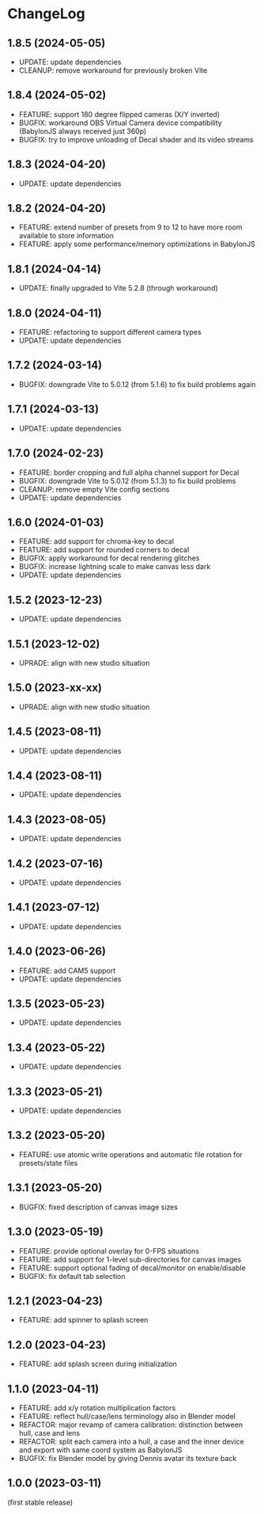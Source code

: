 
ChangeLog
=========

1.8.5 (2024-05-05)
------------------

- UPDATE: update dependencies
- CLEANUP: remove workaround for previously broken Vite

1.8.4 (2024-05-02)
------------------

- FEATURE: support 180 degree flipped cameras (X/Y inverted)
- BUGFIX: workaround OBS Virtual Camera device compatibility (BabylonJS always received just 360p)
- BUGFIX: try to improve unloading of Decal shader and its video streams

1.8.3 (2024-04-20)
------------------

- UPDATE: update dependencies

1.8.2 (2024-04-20)
------------------

- FEATURE: extend number of presets from 9 to 12 to have more room available to store information
- FEATURE: apply some performance/memory optimizations in BabylonJS

1.8.1 (2024-04-14)
------------------

- UPDATE: finally upgraded to Vite 5.2.8 (through workaround)

1.8.0 (2024-04-11)
------------------

- FEATURE: refactoring to support different camera types
- UPDATE: update dependencies

1.7.2 (2024-03-14)
------------------

- BUGFIX: downgrade Vite to 5.0.12 (from 5.1.6) to fix build problems again

1.7.1 (2024-03-13)
------------------

- UPDATE: update dependencies

1.7.0 (2024-02-23)
------------------

- FEATURE: border cropping and full alpha channel support for Decal
- BUGFIX: downgrade Vite to 5.0.12 (from 5.1.3) to fix build problems
- CLEANUP: remove empty Vite config sections
- UPDATE: update dependencies

1.6.0 (2024-01-03)
------------------

- FEATURE: add support for chroma-key to decal
- FEATURE: add support for rounded corners to decal
- BUGFIX: apply workaround for decal rendering glitches
- BUGFIX: increase lightning scale to make canvas less dark
- UPDATE: update dependencies

1.5.2 (2023-12-23)
------------------

- UPDATE: update dependencies

1.5.1 (2023-12-02)
------------------

- UPRADE: align with new studio situation

1.5.0 (2023-xx-xx)
------------------

- UPRADE: align with new studio situation

1.4.5 (2023-08-11)
------------------

- UPDATE: update dependencies

1.4.4 (2023-08-11)
------------------

- UPDATE: update dependencies

1.4.3 (2023-08-05)
------------------

- UPDATE: update dependencies

1.4.2 (2023-07-16)
------------------

- UPDATE: update dependencies

1.4.1 (2023-07-12)
------------------

- UPDATE: update dependencies

1.4.0 (2023-06-26)
------------------

- FEATURE: add CAM5 support
- UPDATE: update dependencies

1.3.5 (2023-05-23)
------------------

- UPDATE: update dependencies

1.3.4 (2023-05-22)
------------------

- UPDATE: update dependencies

1.3.3 (2023-05-21)
------------------

- UPDATE: update dependencies

1.3.2 (2023-05-20)
------------------

- FEATURE:  use atomic write operations and automatic file rotation for presets/state files

1.3.1 (2023-05-20)
------------------

- BUGFIX:   fixed description of canvas image sizes

1.3.0 (2023-05-19)
------------------

- FEATURE:  provide optional overlay for 0-FPS situations
- FEATURE:  add support for 1-level sub-directories for canvas images
- FEATURE:  support optional fading of decal/monitor on enable/disable
- BUGFIX:   fix default tab selection

1.2.1 (2023-04-23)
------------------

- FEATURE:  add spinner to splash screen

1.2.0 (2023-04-23)
------------------

- FEATURE:  add splash screen during initialization

1.1.0 (2023-04-11)
------------------

- FEATURE:  add x/y rotation multiplication factors
- FEATURE:  reflect hull/case/lens terminology also in Blender model
- REFACTOR: major revamp of camera calibration: distinction between hull, case and lens
- REFACTOR: split each camera into a hull, a case and the inner device and export with same coord system as BabylonJS
- BUGFIX:   fix Blender model by giving Dennis avatar its texture back

1.0.0 (2023-03-11)
------------------

(first stable release)


